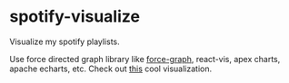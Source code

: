 # spotify-visualize
Visualize my spotify playlists.

Use force directed graph library like [force-graph](https://github.com/vasturiano/force-graph), react-vis, apex charts, apache echarts, etc. Check out [this](https://echarts.apache.org/examples/en/editor.html?c=global-wind-visualization&gl=1) cool visualization.
